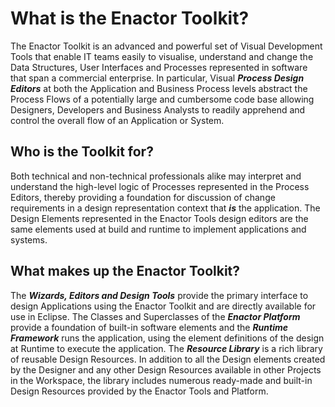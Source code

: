 ﻿# What is the Enactor Toolkit?

The Enactor Toolkit is an advanced and powerful set of Visual Development Tools that enable IT teams easily to visualise, understand and change the Data Structures, User Interfaces and Processes represented in software that span a commercial enterprise. In particular, Visual ***Process Design Editors*** at both the Application and Business Process levels abstract the Process Flows of a potentially large and cumbersome code base allowing Designers, Developers and Business Analysts to readily apprehend and control the overall flow of an Application or System. 

## Who is the Toolkit for?

Both technical and non-technical professionals alike may interpret and understand the high-level logic of Processes represented in the Process Editors, thereby providing a foundation for discussion of change requirements in a design representation context that ***is*** the application. The Design Elements represented in the Enactor Tools design editors are the same elements used at build and runtime to implement applications and systems.

## What makes up the Enactor Toolkit?

The ***Wizards, Editors and Design Tools*** provide the primary interface to design Applications using the Enactor Toolkit and are directly available for use in Eclipse. The Classes and Superclasses of the ***Enactor Platform*** provide a foundation of built-in software elements and the ***Runtime Framework*** runs the application, using the element definitions of the design at Runtime to execute the application. The ***Resource Library*** is a rich library of reusable Design Resources. In addition to all the Design elements created by the Designer and any other Design Resources available in other Projects in the Workspace, the library includes numerous ready-made and built-in Design Resources provided by the Enactor Tools and Platform. 

